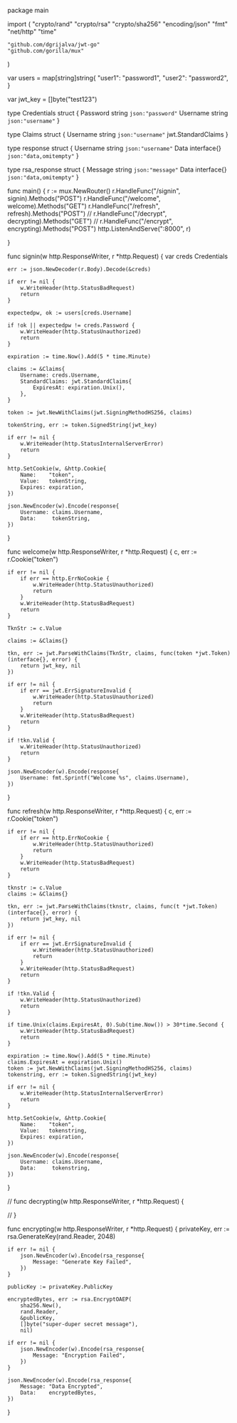 package main

import (
	"crypto/rand"
	"crypto/rsa"
	"crypto/sha256"
	"encoding/json"
	"fmt"
	"net/http"
	"time"

	"github.com/dgrijalva/jwt-go"
	"github.com/gorilla/mux"
)

var users = map[string]string{
	"user1": "password1",
	"user2": "password2",
}

var jwt_key = []byte("test123")

type Credentials struct {
	Password string `json:"password"`
	Username string `json:"username"`
}

type Claims struct {
	Username string `json:"username"`
	jwt.StandardClaims
}

type response struct {
	Username string      `json:"username"`
	Data     interface{} `json:"data,omitempty"`
}

type rsa_response struct {
	Message string      `json:"message"`
	Data    interface{} `json:"data,omitempty"`
}

func main() {
	r := mux.NewRouter()
	r.HandleFunc("/signin", signin).Methods("POST")
	r.HandleFunc("/welcome", welcome).Methods("GET")
	r.HandleFunc("/refresh", refresh).Methods("POST")
	// r.HandleFunc("/decrypt", decrypting).Methods("GET")
	// r.HandleFunc("/encrypt", encrypting).Methods("POST")
	http.ListenAndServe(":8000", r)

}

func signin(w http.ResponseWriter, r *http.Request) {
	var creds Credentials

	err := json.NewDecoder(r.Body).Decode(&creds)

	if err != nil {
		w.WriteHeader(http.StatusBadRequest)
		return
	}

	expectedpw, ok := users[creds.Username]

	if !ok || expectedpw != creds.Password {
		w.WriteHeader(http.StatusUnauthorized)
		return
	}

	expiration := time.Now().Add(5 * time.Minute)

	claims := &Claims{
		Username: creds.Username,
		StandardClaims: jwt.StandardClaims{
			ExpiresAt: expiration.Unix(),
		},
	}

	token := jwt.NewWithClaims(jwt.SigningMethodHS256, claims)

	tokenString, err := token.SignedString(jwt_key)

	if err != nil {
		w.WriteHeader(http.StatusInternalServerError)
		return
	}

	http.SetCookie(w, &http.Cookie{
		Name:    "token",
		Value:   tokenString,
		Expires: expiration,
	})

	json.NewEncoder(w).Encode(response{
		Username: claims.Username,
		Data:     tokenString,
	})
}

func welcome(w http.ResponseWriter, r *http.Request) {
	c, err := r.Cookie("token")

	if err != nil {
		if err == http.ErrNoCookie {
			w.WriteHeader(http.StatusUnauthorized)
			return
		}
		w.WriteHeader(http.StatusBadRequest)
		return
	}

	TknStr := c.Value

	claims := &Claims{}

	tkn, err := jwt.ParseWithClaims(TknStr, claims, func(token *jwt.Token) (interface{}, error) {
		return jwt_key, nil
	})

	if err != nil {
		if err == jwt.ErrSignatureInvalid {
			w.WriteHeader(http.StatusUnauthorized)
			return
		}
		w.WriteHeader(http.StatusBadRequest)
		return
	}

	if !tkn.Valid {
		w.WriteHeader(http.StatusUnauthorized)
		return
	}

	json.NewEncoder(w).Encode(response{
		Username: fmt.Sprintf("Welcome %s", claims.Username),
	})
}

func refresh(w http.ResponseWriter, r *http.Request) {
	c, err := r.Cookie("token")

	if err != nil {
		if err == http.ErrNoCookie {
			w.WriteHeader(http.StatusUnauthorized)
			return
		}
		w.WriteHeader(http.StatusBadRequest)
		return
	}

	tknstr := c.Value
	claims := &Claims{}

	tkn, err := jwt.ParseWithClaims(tknstr, claims, func(t *jwt.Token) (interface{}, error) {
		return jwt_key, nil
	})

	if err != nil {
		if err == jwt.ErrSignatureInvalid {
			w.WriteHeader(http.StatusUnauthorized)
			return
		}
		w.WriteHeader(http.StatusBadRequest)
		return
	}

	if !tkn.Valid {
		w.WriteHeader(http.StatusUnauthorized)
		return
	}

	if time.Unix(claims.ExpiresAt, 0).Sub(time.Now()) > 30*time.Second {
		w.WriteHeader(http.StatusBadRequest)
		return
	}

	expiration := time.Now().Add(5 * time.Minute)
	claims.ExpiresAt = expiration.Unix()
	token := jwt.NewWithClaims(jwt.SigningMethodHS256, claims)
	tokenstring, err := token.SignedString(jwt_key)

	if err != nil {
		w.WriteHeader(http.StatusInternalServerError)
		return
	}

	http.SetCookie(w, &http.Cookie{
		Name:    "token",
		Value:   tokenstring,
		Expires: expiration,
	})

	json.NewEncoder(w).Encode(response{
		Username: claims.Username,
		Data:     tokenstring,
	})
}

// func decrypting(w http.ResponseWriter, r *http.Request) {

// }

func encrypting(w http.ResponseWriter, r *http.Request) {
	privateKey, err := rsa.GenerateKey(rand.Reader, 2048)

	if err != nil {
		json.NewEncoder(w).Encode(rsa_response{
			Message: "Generate Key Failed",
		})
	}

	publicKey := privateKey.PublicKey

	encryptedBytes, err := rsa.EncryptOAEP(
		sha256.New(),
		rand.Reader,
		&publicKey,
		[]byte("super-duper secret message"),
		nil)

	if err != nil {
		json.NewEncoder(w).Encode(rsa_response{
			Message: "Encryption Failed",
		})
	}

	json.NewEncoder(w).Encode(rsa_response{
		Message: "Data Encrypted",
		Data:    encryptedBytes,
	})

}
